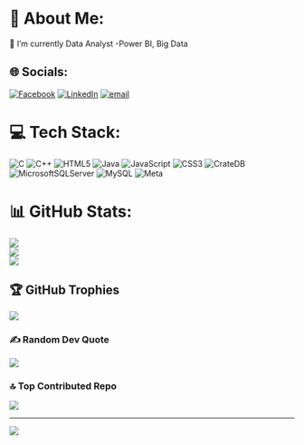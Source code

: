 # 💫 About Me:
🔭 I’m currently Data Analyst -Power BI, Big Data<br>


## 🌐 Socials:
[![Facebook](https://img.shields.io/badge/Facebook-%231877F2.svg?logo=Facebook&logoColor=white)](https://facebook.com/https://www.facebook.com/profile.php?id=100023569492774) [![LinkedIn](https://img.shields.io/badge/LinkedIn-%230077B5.svg?logo=linkedin&logoColor=white)](https://linkedin.com/in/https://l.facebook.com/l.php?u=https%3A%2F%2Fwww.linkedin.com%2Fin%2Fmosap-mostafa-615153360%2F%3Ffbclid%3DIwZXh0bgNhZW0CMTAAAR7BioArumt-fPsF5C_pYpw-hizwYyAizQ9sMRRy6Ei01v1vGS-Qpmd5joijeg_aem_u9fRnT5OYgoQx2gvGNHSdw&h=AT0JBMf9uhFfWFhSGsNVslx_te6UA7ynCid2Aq4qoBGnn7tqJVIU6uawTEEkDTqeNnBeC75xTvIdnz2DQS-D-yp5NxsdsjGxWOOxxbBbzR8yGzuhrBw2CcfcWHCQFq8T5FUC0Q) [![email](https://img.shields.io/badge/Email-D14836?logo=gmail&logoColor=white)](mailto:mosapmostfa44@gmail.com) 

# 💻 Tech Stack:
![C](https://img.shields.io/badge/c-%2300599C.svg?style=for-the-badge&logo=c&logoColor=white) ![C++](https://img.shields.io/badge/c++-%2300599C.svg?style=for-the-badge&logo=c%2B%2B&logoColor=white) ![HTML5](https://img.shields.io/badge/html5-%23E34F26.svg?style=for-the-badge&logo=html5&logoColor=white) ![Java](https://img.shields.io/badge/java-%23ED8B00.svg?style=for-the-badge&logo=openjdk&logoColor=white) ![JavaScript](https://img.shields.io/badge/javascript-%23323330.svg?style=for-the-badge&logo=javascript&logoColor=%23F7DF1E) ![CSS3](https://img.shields.io/badge/css3-%231572B6.svg?style=for-the-badge&logo=css3&logoColor=white) ![CrateDB](https://img.shields.io/badge/CrateDB-009DC7?style=for-the-badge&logo=CrateDB&logoColor=white) ![MicrosoftSQLServer](https://img.shields.io/badge/Microsoft%20SQL%20Server-CC2927?style=for-the-badge&logo=microsoft%20sql%20server&logoColor=white) ![MySQL](https://img.shields.io/badge/mysql-4479A1.svg?style=for-the-badge&logo=mysql&logoColor=white) ![Meta](https://img.shields.io/badge/Meta-%230467DF.svg?style=for-the-badge&logo=Meta&logoColor=white)
# 📊 GitHub Stats:
![](https://github-readme-stats.vercel.app/api?username=Mosapmostafa44&theme=dark&hide_border=false&include_all_commits=false&count_private=false)<br/>
![](https://nirzak-streak-stats.vercel.app/?user=Mosapmostafa44&theme=dark&hide_border=false)<br/>
![](https://github-readme-stats.vercel.app/api/top-langs/?username=Mosapmostafa44&theme=dark&hide_border=false&include_all_commits=false&count_private=false&layout=compact)

## 🏆 GitHub Trophies
![](https://github-profile-trophy.vercel.app/?username=Mosapmostafa44&theme=radical&no-frame=false&no-bg=true&margin-w=4)

### ✍️ Random Dev Quote
![](https://quotes-github-readme.vercel.app/api?type=horizontal&theme=light)

### 🔝 Top Contributed Repo
![](https://github-contributor-stats.vercel.app/api?username=Mosapmostafa44&limit=5&theme=dark&combine_all_yearly_contributions=true)

---
[![](https://visitcount.itsvg.in/api?id=Mosapmostafa44&icon=0&color=0)](https://visitcount.itsvg.in)

<!-- Proudly created with GPRM ( https://gprm.itsvg.in ) -->
